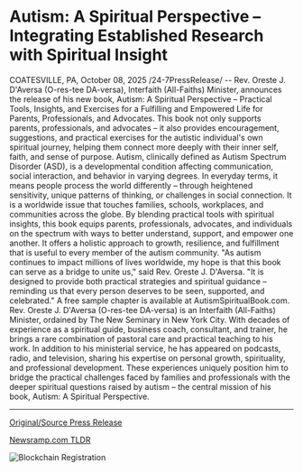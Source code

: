 # Autism: A Spiritual Perspective – Integrating Established Research with Spiritual Insight

COATESVILLE, PA, October 08, 2025 /24-7PressRelease/ -- Rev. Oreste J. D'Aversa (O-res-tee DA-versa), Interfaith (All-Faiths) Minister, announces the release of his new book, Autism: A Spiritual Perspective – Practical Tools, Insights, and Exercises for a Fulfilling and Empowered Life for Parents, Professionals, and Advocates.  This book not only supports parents, professionals, and advocates – it also provides encouragement, suggestions, and practical exercises for the autistic individual's own spiritual journey, helping them connect more deeply with their inner self, faith, and sense of purpose.  Autism, clinically defined as Autism Spectrum Disorder (ASD), is a developmental condition affecting communication, social interaction, and behavior in varying degrees. In everyday terms, it means people process the world differently – through heightened sensitivity, unique patterns of thinking, or challenges in social connection. It is a worldwide issue that touches families, schools, workplaces, and communities across the globe.  By blending practical tools with spiritual insights, this book equips parents, professionals, advocates, and individuals on the spectrum with ways to better understand, support, and empower one another. It offers a holistic approach to growth, resilience, and fulfillment that is useful to every member of the autism community.  "As autism continues to impact millions of lives worldwide, my hope is that this book can serve as a bridge to unite us," said Rev. Oreste J. D'Aversa. "It is designed to provide both practical strategies and spiritual guidance – reminding us that every person deserves to be seen, supported, and celebrated."  A free sample chapter is available at AutismSpiritualBook.com.  Rev. Oreste J. D'Aversa (O-res-tee DA-versa) is an Interfaith (All-Faiths) Minister, ordained by The New Seminary in New York City. With decades of experience as a spiritual guide, business coach, consultant, and trainer, he brings a rare combination of pastoral care and practical teaching to his work. In addition to his ministerial service, he has appeared on podcasts, radio, and television, sharing his expertise on personal growth, spirituality, and professional development. These experiences uniquely position him to bridge the practical challenges faced by families and professionals with the deeper spiritual questions raised by autism – the central mission of his book, Autism: A Spiritual Perspective. 

---

[Original/Source Press Release](https://www.24-7pressrelease.com/press-release/527439/autism-a-spiritual-perspective-integrating-established-research-with-spiritual-insight)
                    

[Newsramp.com TLDR](https://newsramp.com/curated-news/new-book-offers-spiritual-perspective-on-autism-spectrum-journey/6d1b0e41d91c2cae943171736b7232f5) 

 

 



![Blockchain Registration](https://cdn.newsramp.app/24-7PressRelease/qrcode/2510/8/knotPoDm.webp)